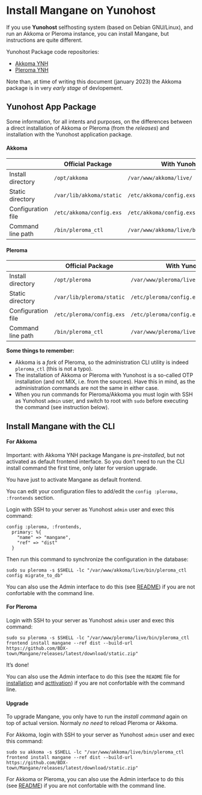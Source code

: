 # Install Mangane on Yunohost

If you use **Yunohost** selfhosting system (based on Debian GNU/Linux), and run an Akkoma or Pleroma instance, you can install Mangane, but instructions are quite different.

Yunohost Package code repositories:

- [Akkoma YNH](https://github.com/YunoHost-Apps/akkoma_ynh)
- [Pleroma YNH](https://github.com/YunoHost-Apps/pleroma_ynh)

Note than, at time of writing this document (january 2023) the Akkoma package is in very _early stage_ of devlopement.

## Yunohost App Package

Some information, for all intents and purposes, on the differences between a direct installation of Akkoma or Pleroma (from the _releases_) and installation with the Yunohost application package.

#### Akkoma

|                             | Official Package           | With Yunohost                            |
| --------------------------- | -------------------------- | ---------------------------------------- |
| Install directory           | `/opt/akkoma`              | `/var/www/akkoma/live/`                  |
| Static directory            | `/var/lib/akkoma/static`   | `/etc/akkoma/config.exs`                 |
| Configuration file          | `/etc/akkoma/config.exs`   | `/etc/akkoma/config.exs`                 |
| Command line path           | `/bin/pleroma_ctl`         | `/var/www/akkoma/live/bin/pleroma_ctl`   |


#### Pleroma

|                             | Official Package           | With Yunohost                            |
| --------------------------- | -------------------------- | ---------------------------------------- |
| Install directory           | `/opt/pleroma`             | `/var/www/pleroma/live/`                 |
| Static directory            | `/var/lib/pleroma/static`  | `/etc/pleroma/config.exs`                |
| Configuration file          | `/etc/pleroma/config.exs`  | `/etc/pleroma/config.exs`                |
| Command line path           | `/bin/pleroma_ctl`         | `/var/www/pleroma/live/bin/pleroma_ctl`  |

**Some things to remember:**

- Akkoma is a _fork_ of Pleroma, so the administration CLI utility is indeed `pleroma_ctl` (this is not a typo).
- The installation of Akkoma or Pleroma with Yunohost is a so-called OTP installation (and not MIX, i.e. from the sources). Have this in mind, as the administration commands are not the same in either case.
- When you run commands for Pleroma/Akkoma you must login with SSH as Yunohost `admin` user, and switch to root with `sudo` before executing the command (see instruction below).

## Install Mangane with the CLI

#### For Akkoma

Important: with Akkoma YNH package Mangane is _pre-installed_, but not activated as default frontend interface. 
So you don’t need to run the CLI install command the first time, only later for version upgrade.

You have just to activate Mangane as default frontend.  

You can edit your configuration files to add/edit the `config :pleroma, :frontends` section.

Login with SSH to your server as Yunohost `admin` user and exec this command:

```
config :pleroma, :frontends,
  primary: %{
    "name" => "mangane",
    "ref" => "dist"
  }
```
Then run this command to synchronize the configuration in the database:

```
sudo su pleroma -s $SHELL -lc "/var/www/akkoma/live/bin/pleroma_ctl config migrate_to_db"
```
You can also use the Admin interface to do this (see [README](https://github.com/BDX-town/Mangane#admin-fe-with-database-configuration-enabled)) if you are not confortable with the command line.

#### For Pleroma

Login with SSH to your server as Yunohost `admin` user and exec this command:

```
sudo su pleroma -s $SHELL -lc "/var/www/pleroma/live/bin/pleroma_ctl frontend install mangane --ref dist --build-url https://github.com/BDX-town/Mangane/releases/latest/download/static.zip"
```
It’s done!

You can also use the Admin interface to do this (see the `README` file for [installation](https://github.com/BDX-town/Mangane#with-admin-fe) and [acttivation](https://github.com/BDX-town/Mangane#admin-fe-with-database-configuration-enabled)) if you are not confortable with the command line.


#### Upgrade

To upgrade Mangane, you only have to run the _install command_ again on top of actual version. Normaly _no need_ to reload Pleroma or Akkoma.

For Akkoma, login with SSH to your server as Yunohost `admin` user and exec this command:

```
sudo su akkoma -s $SHELL -lc "/var/www/akkoma/live/bin/pleroma_ctl frontend install mangane --ref dist --build-url https://github.com/BDX-town/Mangane/releases/latest/download/static.zip"
```
For Akkoma or Pleroma, you can also use the Admin interface to do this (see [README](https://github.com/BDX-town/Mangane#with-admin-fe)) if you are not confortable with the command line.

